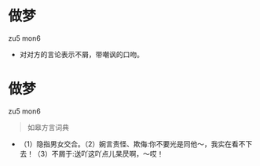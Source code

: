 # 做梦
zu5 mon6
- 对对方的言论表示不屑，带嘲讽的口吻。


# 做梦
zu5 mon6
> 如皋方言词典
- （1）隐指男女交合。（2）婉言责怪、欺侮:你不要光是同他～，我实在看不下去！（3）不屑于:送吖这吖点儿杲昃啊，～哎！

